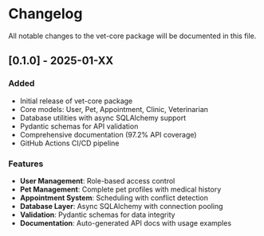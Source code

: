 # Changelog

All notable changes to the vet-core package will be documented in this file.

## [0.1.0] - 2025-01-XX

### Added
- Initial release of vet-core package
- Core models: User, Pet, Appointment, Clinic, Veterinarian
- Database utilities with async SQLAlchemy support
- Pydantic schemas for API validation
- Comprehensive documentation (97.2% API coverage)
- GitHub Actions CI/CD pipeline

### Features
- **User Management**: Role-based access control
- **Pet Management**: Complete pet profiles with medical history
- **Appointment System**: Scheduling with conflict detection
- **Database Layer**: Async SQLAlchemy with connection pooling
- **Validation**: Pydantic schemas for data integrity
- **Documentation**: Auto-generated API docs with usage examples